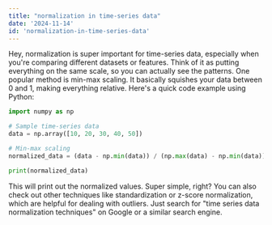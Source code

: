 ```yaml
---
title: "normalization in time-series data"
date: '2024-11-14'
id: 'normalization-in-time-series-data'
---
```


Hey, normalization is super important for time-series data, especially when you're comparing different datasets or features.  Think of it as putting everything on the same scale, so you can actually see the patterns. One popular method is min-max scaling. It basically squishes your data between 0 and 1, making everything relative. Here's a quick code example using Python:

```python
import numpy as np

# Sample time-series data
data = np.array([10, 20, 30, 40, 50])

# Min-max scaling
normalized_data = (data - np.min(data)) / (np.max(data) - np.min(data))

print(normalized_data)
```

This will print out the normalized values. Super simple, right? You can also check out other techniques like standardization or z-score normalization, which are helpful for dealing with outliers.  Just search for "time series data normalization techniques" on Google or a similar search engine.
